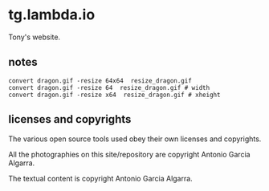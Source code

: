 
# tg.lambda.io

Tony's website.


## notes

```
convert dragon.gif -resize 64x64  resize_dragon.gif
convert dragon.gif -resize 64  resize_dragon.gif # width
convert dragon.gif -resize x64  resize_dragon.gif # xheight
```

## licenses and copyrights

The various open source tools used obey their own licenses and copyrights.

All the photographies on this site/repository are copyright Antonio Garcia Algarra.

The textual content is copyright Antonio Garcia Algarra.

